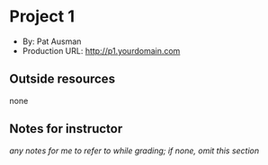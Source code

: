 # Project 1
+ By: Pat Ausman
+ Production URL: <http://p1.yourdomain.com>

## Outside resources
none

## Notes for instructor
*any notes for me to refer to while grading; if none, omit this section*
